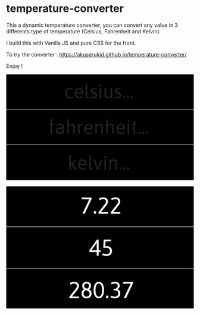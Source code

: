 # temperature-converter

This a dynamic temperature converter, you can convert any value in 3 differents type of temperature (Celsius, Fahrenheit and Kelvin). 

I build this with Vanilla JS and pure CSS for the front. 

To try the converter : https://akuserukid.github.io/temperature-converter/

Enjoy !

![](images/temperatures.png)

![](images/temperature2.png)